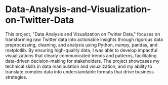 # Data-Analysis-and-Visualization-on-Twitter-Data

This project, "Data Analysis and Visualization on Twitter Data," focuses on transforming raw Twitter data into actionable insights through rigorous data preprocessing, cleaning, and analysis using Python, numpy, pandas, and matplotlib. By ensuring high-quality data, I was able to develop impactful visualizations that clearly communicated trends and patterns, facilitating data-driven decision-making for stakeholders. The project showcases my technical skills in data manipulation and visualization, and my ability to translate complex data into understandable formats that drive business strategies.
